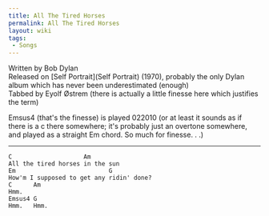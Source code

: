 ```yaml
---
title: All The Tired Horses
permalink: All The Tired Horses
layout: wiki
tags:
 - Songs
---
```


Written by Bob Dylan  
Released on [Self Portrait](Self Portrait) (1970), probably
the only Dylan album which has never been underestimated (enough)  
Tabbed by Eyolf Østrem (there is actually a little finesse here which
justifies the term)

Emsus4 (that's the finesse) is played 022010 (or at least it sounds as
if there is a c there somewhere; it's probably just an overtone
somewhere, and played as a straight Em chord. So much for finesse. . .)

* * * * *

    C                    Am
    All the tired horses in the sun
    Em                          G
    How'm I supposed to get any ridin' done?
    C      Am
    Hmm.
    Emsus4 G
    Hmm.   Hmm.
